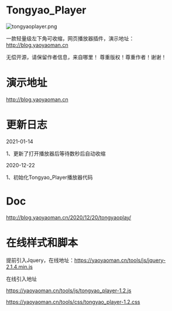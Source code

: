 # Tongyao_Player
![tongyaoplayer.png](https://i.loli.net/2020/12/22/MHvNF62R1ycjgOC.png)

一款轻量级左下角可收缩，网页播放器插件，演示地址：http://blog.yaoyaoman.cn

无偿开源，请保留作者信息，来自哪里！
尊重版权！尊重作者！谢谢！

# 演示地址
http://blog.yaoyaoman.cn

# 更新日志
2021-01-14

1、更新了打开播放器后等待数秒后自动收缩

2020-12-22

1、初始化Tongyao_Player播放器代码


# Doc
http://blog.yaoyaoman.cn/2020/12/20/tongyaoplay/

# 在线样式和脚本
提前引入Jquery，在线地址：https://yaoyaoman.cn/tools/js/jquery-2.1.4.min.js


在线引入地址

https://yaoyaoman.cn/tools/js/tongyao_player-1.2.js

https://yaoyaoman.cn/tools/css/tongyao_player-1.2.css
